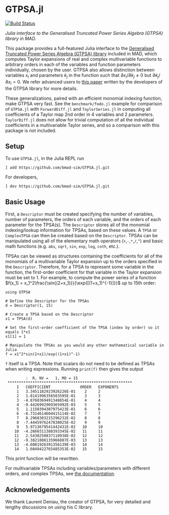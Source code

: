 # GTPSA.jl
[![Build Status](https://github.com/bmad-sim/GTPSA.jl/actions/workflows/CI.yml/badge.svg?branch=main)](https://github.com/bmad-sim/GTPSA.jl/actions/workflows/CI.yml?query=branch%3Amain)

*Julia interface to the Generalised Truncated Power Series Algebra (GTPSA) library in MAD.*

This package provides a full-featured Julia interface to the [Generalised Truncated Power Series Algebra (GTPSA) library](https://github.com/MethodicalAcceleratorDesign/MAD-NG) included in MAD, which computes Taylor expansions of real and complex multivariable functions to arbitrary orders in each of the variables and function parameters individually, chosen by the user. GTPSA also allows distinction between variables $x_i$ and parameters $k_j$ in the function such that $\partial x_i/\partial k_j \neq 0$ but $\partial k_j/\partial x_i = 0$. We refer advanced users to [this paper](https://inspirehep.net/files/286f2ab60e1e7c372cec485337ab5eb6) written by the developers of the GTPSA library for more details.

These generalizations, paired with an efficient monomial indexing function, make GTPSA very fast. See the `benchmark/fodo.jl` example for comparison of `GTPSA.jl` with `ForwardDiff.jl` and `TaylorSeries.jl` in computing all coefficients of a Taylor map 2nd order in 4 variables and 2 parameters. `TaylorDiff.jl` does not allow for trivial computation of all the individual coefficients in a multivariable Taylor series, and so a comparison with this package is not included.

## Setup
To use `GTPSA.jl`, in the Julia REPL run

```
] add https://github.com/bmad-sim/GTPSA.jl.git
```

For developers,

```
] dev https://github.com/bmad-sim/GTPSA.jl.git
```

## Basic Usage
First, a `Descriptor` must be created specifying the number of variables, number of parameters, the orders of each variable, and the orders of each parameter for the TPSA(s). The `Descriptor` stores all of the monomial indexing/lookup information for TPSAs, based on these values. A `TPSA` or `ComplexTPSA` can then be created based on the `Descriptor`. TPSAs can be manipulated using all of the elementary math operators (`+`,`-`,`*`,`/`,`^`) and basic math functions (e.g. `abs`, `sqrt`, `sin`, `exp`, `log`, `coth`, etc.).

TPSAs can be viewed as structures containing the coefficients for all of the monomials of a multivariable Taylor expansion up to the orders specified in the `Descriptor`. Therefore, for a TPSA to represent some variable in the function, the first-order coefficient for that variable in the Taylor expansion must be set to 1. For example, to compute the power series of a function $f(x_1) = x_1^2\frac{\sin{(2+x_1)}}{\exp{[(1+x_1)^{-1}]}}$ up to 15th order:

```
using GTPSA

# Define the Descriptor for the TPSAs
d = Descriptor(1, 15)

# Create a TPSA based on the Descriptor
x1 = TPSA(d)

# Set the first-order coefficient of the TPSA (index by order) so it equals 1*x1
x1[1] = 1

# Manipulate the TPSAs as you would any other mathematical variable in Julia
f = x1^2*sin(2+x1)/exp((1+x1)^-1)
```

`f` itself is a TPSA. Note that scalars do not need to be defined as TPSAs when writing expressions. Running `print(f)` then gives the output

```
         :  R, NV =   1, MO = 15
 *******************************************************
     I   COEFFICIENT             ORDER   EXPONENTS
     1   3.3451182923926226E-01    2     2
     2   1.8141996356503595E-01    3     3
     3  -4.8760369491348854E-01    4     4
     4  -9.4426992969365992E-03    5     5
     5   1.1150394307975423E-01    6     6
     6  -8.7314614604415114E-02    7     7
     7   8.2968303215296232E-02    8     8
     8  -7.4445976247838025E-02    9     9
     9   5.9713679541442431E-02   10     10
    10  -4.2660311388393345E-02   11     11
    11   2.5430250837118938E-02   12     12
    12  -9.3821808135966887E-03   13     13
    13  -4.6081926391356139E-03   14     14
    14   1.6049422765485353E-02   15     15
```
This print function will be rewritten.

For multivariable TPSAs including variables/parameters with different orders, and complex TPSAs, see [the documentation](https://bmad-sim.github.io/GTPSA.jl/).

## Acknowledgements
We thank Laurent Deniau, the creator of GTPSA, for very detailed and lengthy discussions on using his C library. 
